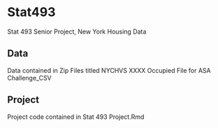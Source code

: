 # Stat493
Stat 493 Senior Project, New York Housing Data

## Data
Data contained in Zip Files titled NYCHVS XXXX Occupied File for ASA Challenge_CSV

## Project
Project code contained in Stat 493 Project.Rmd
